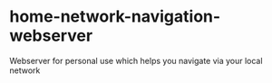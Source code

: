 # home-network-navigation-webserver
Webserver for personal use which helps you navigate via your local network
